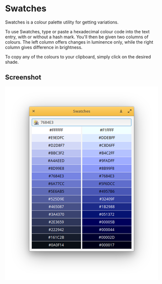 # Swatches

Swatches is a colour palette utility for getting variations.

To use Swatches, type or paste a hexadecimal colour code into the text entry, with or without a hash mark. You'll then be given two columns of colours. The left column offers changes in luminence only, while the right column gives difference in brightness.

To copy any of the colours to your clipboard, simply click on the desired shade.

## Screenshot

![screenshot](/data/screenshot.png?raw=true)
